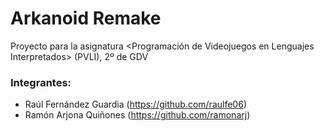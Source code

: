 # Arkanoid Remake
Proyecto para la asignatura <Programación de Videojuegos en Lenguajes Interpretados> (PVLI), 2º de GDV

### Integrantes:
- Raúl Fernández Guardia (https://github.com/raulfe06)
- Ramón Arjona Quiñones (https://github.com/ramonarj)
